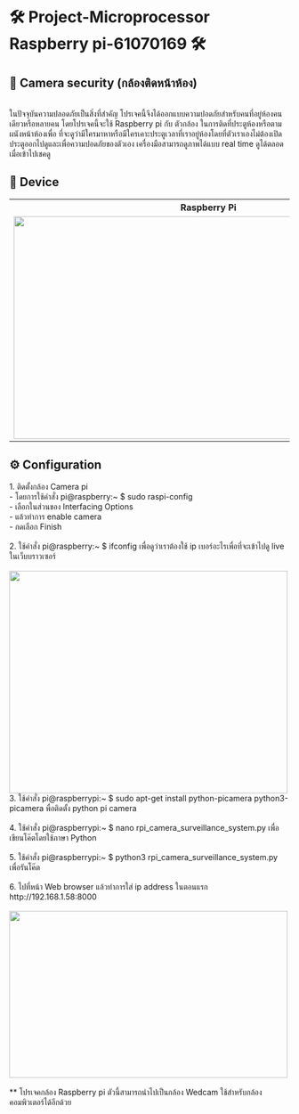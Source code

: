# 🛠 Project-Microprocessor Raspberry pi-61070169 🛠
<h2>🚪 Camera security (กล้องติดหน้าห้อง)</h2><br>
  ในปัจจุบันความปลอดภัยเป็นสิ่งที่สำคัญ โปรเจคนี้จึงได้ออกแบบความปอดภัยสำหรับคนที่อยู่ห้องคนเดียวหรือหลายคน โดยโปรเจคนี้จะใช้ Raspberry pi กับ ตัวกล้อง ในการติดที่ประตูห้องหรือตามผนังหน้าห้องเพื่อ
  ที่จะดูว่ามีใครมาหาหรือมีใครเคาะประตูเวลาที่เราอยู่ห้องโดยที่ตัวเราเองไม่ต้องเปิดประตูออกไปดูและเพื่อความปอดภัยของตัวเอง เครื่องมือสามารถดูภาพได้แบบ real time ดูได้ตลอดเมื่อเข้าไปเชคดู<br>
<h2>🔧 Device</h2>
<html>
<head>
</head>
<body>
<table>
  <tr>
    <th>Raspberry Pi</th>
    <th>Camera</th>
  </tr>
  <tr>
    <td><img src="https://asset.conrad.com/media10/isa/160267/c1/-/en/002138864PI00/image.jpg"width="700" height="400"></td>
    <td><img src="https://i.postimg.cc/HnSzDhVX/camera.jpg"width="500" height="400"></td>
  </tr>
</table>
</body>
</html>

<h2>⚙️ Configuration</h2>
1. ติดตั้งกล้อง Camera pi <br>
   - โดยการใช้คำสั่ง pi@raspberry:~ $ sudo raspi-config <br>
   - เลือกในส่วนของ Interfacing Options<br>
   - แล้วทำการ enable camera <br>
   - กดเลือก Finish<br><br>
2. ใช้คำสั่ง pi@raspberry:~ $ ifconfig เพื่อดูว่าเราต้องใช้ ip เบอร์อะไรเพื่อที่จะเข้าไปดู live ในเว็บบราวเซอร์<br><br>
    <img src="https://i.postimg.cc/6pDk3Npc/1621613200235.jpg"width="500" height="400"><br>
3. ใช้คำสั่ง pi@raspberrypi:~ $ sudo apt-get install python-picamera python3-picamera พื่อติดตั้ง python pi camera<br><br>
4. ใช้คำสั่ง pi@raspberrypi:~ $ nano rpi_camera_surveillance_system.py เพื่อเขียนโค๊ตโดยใช้ภาษา Python<br><br>
5. ใช้คำสั่ง pi@raspberrypi:~ $ python3 rpi_camera_surveillance_system.py เพื่อรันโค๊ต<br><br>
6. ไปที่หน้า Web browser แล้วทำการใส่ ip address ในตอนแรก http://192.168.1.58:8000<br><br>
    <img src="https://i.postimg.cc/HWwhsJrP/message-Image-1621614404202.jpg"width="500" height="300"><br><br>
** โปรเจคกล้อง Raspberry pi ตัวนี้สามารถนำไปเป็นกล้อง Wedcam ใช้สำหรับกล้องคอมพิวเตอร์ได้อีกด้วย
